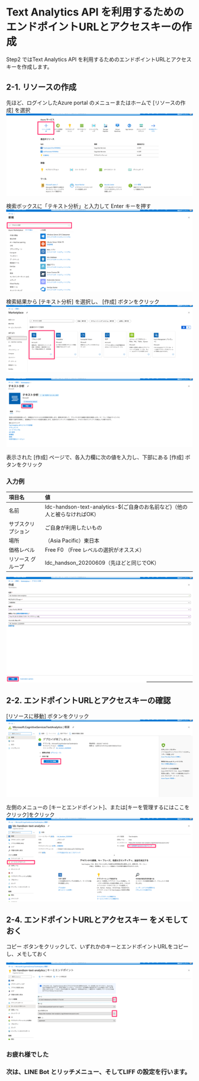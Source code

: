 # Text Analytics API を利用するためのエンドポイントURLとアクセスキーの作成

Step2 ではText Analytics API を利用するためのエンドポイントURLとアクセスキーを作成します。

## 2-1. リソースの作成

先ほど、ログインしたAzure portal のメニューまたはホームで [リソースの作成] を選択
![ホーム_Microsoft_Azure](https://raw.githubusercontent.com/torisankanasan/katacoda-scenarios/master/SetupAzureAI/images/ホーム_Microsoft_Azure.png)

検索ボックスに「テキスト分析」と入力して Enter キーを押す
![analytics_新規_-_Microsoft_Azure](https://raw.githubusercontent.com/torisankanasan/katacoda-scenarios/master/SetupAzureAI/images/analytics_新規_-_Microsoft_Azure.png)

検索結果から [テキスト分析] を選択し、 [作成] ボタンをクリック
![analytics_Marketplace_-_Microsoft_Azure](https://raw.githubusercontent.com/torisankanasan/katacoda-scenarios/master/SetupAzureAI/images/analytics_Marketplace_-_Microsoft_Azure.png)

![テキスト分析_-_Microsoft_Azure](https://raw.githubusercontent.com/torisankanasan/katacoda-scenarios/master/SetupAzureAI/images/テキスト分析_-_Microsoft_Azure.png)

表示された [作成] ページで、各入力欄に次の値を入力し、下部にある [作成] ボタンをクリック

### 入力例

|  項目名  |  値  |
| :-- | :-- |
|  名前  |  ldc-handson-text-analytics-${ご自身のお名前など}（他の人と被らなければOK）  |
|  サブスクリプション  |  ご自身が利用したいもの  |
|  場所  |  （Asia Pacific）東日本  |
|  価格レベル |  Free F0 （Free レベルの選択がオススメ）  |
|  リソース グループ  |  ldc_handson_20200609（先ほどと同じでOK）  |

![作成_-_Microsoft_Azure](https://raw.githubusercontent.com/torisankanasan/katacoda-scenarios/master/SetupAzureAI/images/作成_-_Microsoft_Azure.png)

## 2-2. エンドポイントURLとアクセスキーの確認

 [リソースに移動] ボタンをクリック
 ![Microsoft_CognitiveServicesTextAnalytics___概要_-_Microsoft_Azure](https://raw.githubusercontent.com/torisankanasan/katacoda-scenarios/master/SetupAzureAI/images/Microsoft_CognitiveServicesTextAnalytics___概要_-_Microsoft_Azure.png)

左側のメニューの [キーとエンドポイント]、または[キーを管理するにはここをクリック]をクリック
![ldc-handson-text-analytics_-_Microsoft_Azure](https://raw.githubusercontent.com/torisankanasan/katacoda-scenarios/master/SetupAzureAI/images/ldc-handson-text-analytics_-_Microsoft_Azure.png)

## 2-4. エンドポイントURLとアクセスキー をメモしておく

コピー ボタンをクリックして、いずれかのキーとエンドポイントURLをコピーし、メモしておく

![ldc-handson-text-analytics___キーとエンドポイント_-_Microsoft_Azure](https://raw.githubusercontent.com/torisankanasan/katacoda-scenarios/master/SetupAzureAI/images/ldc-handson-text-analytics___キーとエンドポイント_-_Microsoft_Azure.png)

### お疲れ様でした
### 次は、LINE Bot とリッチメニュー、そしてLIFF の設定を行います。